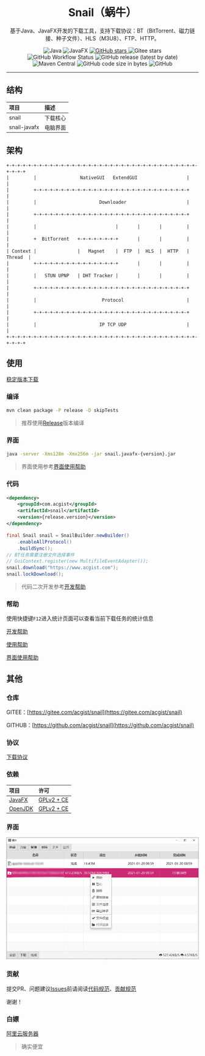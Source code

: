 <h1 align="center">Snail（蜗牛）</h1>

<p align="center">
基于Java、JavaFX开发的下载工具，支持下载协议：BT（BitTorrent、磁力链接、种子文件）、HLS（M3U8）、FTP、HTTP。
</p>

<p align="center">
	<img alt="Java" src="https://img.shields.io/badge/dynamic/xml?style=flat-square&label=Java&color=blueviolet&url=https://raw.githubusercontent.com/acgist/snail/master/pom.xml&query=//*[local-name()='java.version']&cacheSeconds=3600" />
	<img alt="JavaFX" src="https://img.shields.io/badge/dynamic/xml?style=flat-square&label=JavaFX&color=blueviolet&url=https://raw.githubusercontent.com/acgist/snail/master/pom.xml&query=//*[local-name()='javafx.version']&cacheSeconds=3600" />
	<a target="_blank" href="https://starchart.cc/acgist/snail">
		<img alt="GitHub stars" src="https://img.shields.io/github/stars/acgist/snail?style=flat-square&label=Github%20stars&color=crimson" />
	</a>
	<img alt="Gitee stars" src="https://img.shields.io/badge/dynamic/json?style=flat-square&label=Gitee%20stars&color=crimson&url=https://gitee.com/api/v5/repos/acgist/snail&query=$.stargazers_count&cacheSeconds=3600" />
	<br />
	<img alt="GitHub Workflow Status" src="https://img.shields.io/github/workflow/status/acgist/snail/build?style=flat-square" />
	<img alt="GitHub release (latest by date)" src="https://img.shields.io/github/v/release/acgist/snail?style=flat-square&color=orange" />
	<img alt="Maven Central" src="https://img.shields.io/maven-central/v/com.acgist/snail?style=flat-square&color=orange" />
	<img alt="GitHub code size in bytes" src="https://img.shields.io/github/languages/code-size/acgist/snail?style=flat-square&color=blue" />
	<img alt="GitHub" src="https://img.shields.io/github/license/acgist/snail?style=flat-square&color=blue" />
</p>

----

## 结构

|项目|描述|
|:--|:--|
|snail|下载核心|
|snail-javafx|电脑界面|

## 架构

```
+-+-+-+-+-+-+-+-+-+-+-+-+-+-+-+-+-+-+-+-+-+-+-+-+-+-+-+-+-+-+-+-+-+-+-+-+-+-+
|         |                NativeGUI   ExtendGUI                  |         |
|         +-+-+-+-+-+-+-+-+-+-+-+-+-+-+-+-+-+-+-+-+-+-+-+-+-+-+-+-+         |
|         |                       Downloader                      |         |
|         +-+-+-+-+-+-+-+-+-+-+-+-+-+-+-+-+-+-+-+-+-+-+-+-+-+-+-+-+         |
|         |                             |       |       |         |         |
|         +  BitTorrent   +-+-+-+-+-+-+-+       |       |         |         |
| Context |               |   Magnet    |  FTP  |  HLS  |  HTTP   | Thread  |
|         +-+-+-+-+-+-+-+-+-+-+-+-+-+-+-+       |       |         |         |
|         |   STUN UPNP   | DHT Tracker |       |       |         |         |
|         +-+-+-+-+-+-+-+-+-+-+-+-+-+-+-+-+-+-+-+-+-+-+-+-+-+-+-+-+         |
|         |                        Protocol                       |         |
|         +-+-+-+-+-+-+-+-+-+-+-+-+-+-+-+-+-+-+-+-+-+-+-+-+-+-+-+-+         |
|         |                       IP TCP UDP                      |         |
+-+-+-+-+-+-+-+-+-+-+-+-+-+-+-+-+-+-+-+-+-+-+-+-+-+-+-+-+-+-+-+-+-+-+-+-+-+-+
```

## 使用

[稳定版本下载](https://gitee.com/acgist/snail/attach_files)

### 编译

```bash
mvn clean package -P release -D skipTests
```

> 推荐使用[Release](https://gitee.com/acgist/snail/releases)版本编译

### 界面

```bash
java -server -Xms128m -Xmx256m -jar snail.javafx-{version}.jar
```

> 界面使用参考[界面使用帮助](./docs/GUI.md)

### 代码

```xml
<dependency>
	<groupId>com.acgist</groupId>
	<artifactId>snail</artifactId>
	<version>{release.version}</version>
</dependency>
```

```java
final Snail snail = SnailBuilder.newBuilder()
	.enableAllProtocol()
	.buildSync();
// BT任务需要注册文件选择事件
// GuiContext.register(new MultifileEventAdapter());
snail.download("https://www.acgist.com");
snail.lockDownload();
```

> 代码二次开发参考[开发帮助](./docs/API.md)

### 帮助

使用快捷键`F12`进入统计页面可以查看当前下载任务的统计信息

[开发帮助](./docs/API.md)

[使用帮助](./docs/HELP.md)

[界面使用帮助](./docs/GUI.md)

## 其他

### 仓库

GITEE：[https://gitee.com/acgist/snail](https://gitee.com/acgist/snail)

GITHUB：[https://github.com/acgist/snail](https://github.com/acgist/snail)

### 协议

[下载协议](./docs/PROTOCOL.md)

### 依赖

|项目|许可|
|:--|:--|
|[JavaFX](https://wiki.openjdk.java.net/display/OpenJFX)|[GPLv2 + CE](https://openjdk.java.net/legal/gplv2+ce.html)|
|[OpenJDK](https://openjdk.java.net)|[GPLv2 + CE](https://openjdk.java.net/legal/gplv2+ce.html)|

### 界面

![蜗牛](./docs/gui/main.png "蜗牛")

### 贡献

提交PR、问题建议[Issues](https://gitee.com/acgist/snail/issues)前请阅读[代码规范](./CODE_OF_CONDUCT.md)、[贡献规范](./CONTRIBUTING.md)

谢谢！

### 白嫖

[阿里云服务器](https://www.acgist.com/collect/server)

> 确实便宜
